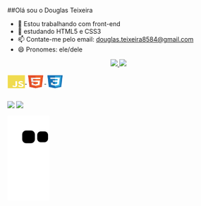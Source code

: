 ##Olá sou o Douglas Teixeira 

- 🔭 Estou trabalhando com front-end
- 🌱 estudando HTML5 e CSS3  
- 📫 Contate-me pelo email: douglas.teixeira8584@gmail.com
- 😄 Pronomes: ele/dele
 
<div align="center">
  <a href="https://github.com/Douglas-Teixeira">
  <img height="180em" src="https://github-readme-stats.vercel.app/api?username=Douglas-Teixeira&show_icons=true&theme=dracula&include_all_commits=true&count_private=true"/>
  <img height="180em" src="https://github-readme-stats.vercel.app/api/top-langs/?username=Douglas-Teixeira&layout=compact&langs_count=7&theme=dracula"/>
</div>

<div style="display: inline_block"><br>
  <img align="center" alt="Rafa-Js" height="30" width="40" src="https://raw.githubusercontent.com/devicons/devicon/master/icons/javascript/javascript-plain.svg">
  <img align="center" alt="Rafa-HTML" height="30" width="40" src="https://raw.githubusercontent.com/devicons/devicon/master/icons/html5/html5-original.svg">
  <img align="center" alt="Rafa-CSS" height="30" width="40" src="https://raw.githubusercontent.com/devicons/devicon/master/icons/css3/css3-original.svg">

</div>
  
  ##
<div>
 <a href="https://instagram.com/" target="_blank"><img src="https://img.shields.io/badge/-Instagram-%23E4405F?style=for-the-badge&logo=instagram&logoColor=white" target="_blank"></a>
  <a href = "mailto:douglas.teixeira8584@gmail.com"><img src="https://img.shields.io/badge/-Gmail-%23333?style=for-the-badge&logo=gmail&logoColor=white" target="_blank"></a>
  
</div>
  
  ![Snake animation](https://github.com/rafaballerini/rafaballerini/blob/output/github-contribution-grid-snake.svg)
